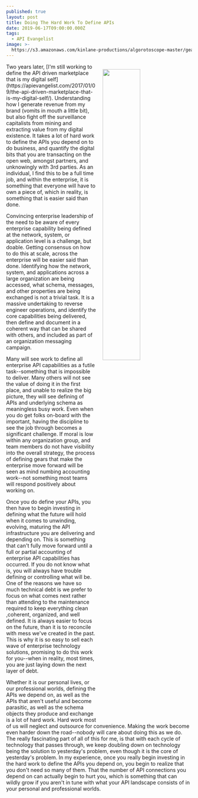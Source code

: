 ```yaml
---
published: true
layout: post
title: Doing The Hard Work To Define APIs
date: 2019-06-17T09:00:00.000Z
tags:
  - API Evangelist
image: >-
  https://s3.amazonaws.com/kinlane-productions/algorotoscope-master/gears-4882162452-fa3126b38d-b-umberto-bocc.jpg
---
```

<img src="{{ page.image }}" width="45%" align="right" style="padding: 15px;" />
Two years later, [I'm still working to define the API driven marketplace that is my digital self](https://apievangelist.com/2017/01/09/the-api-driven-marketplace-that-is-my-digital-self/). Understanding how I generate revenue from my brand (vomits in mouth a little bit), but also fight off the surveillance capitalists from mining and extracting value from my digital existence. It takes a lot of hard work to define the APIs you depend on to do business, and quantify the digital bits that you are transacting on the open web, amongst partners, and unknowingly with 3rd parties. As an individual, I find this to be a full time job, and within the enterprise, it is something that everyone will have to own a piece of, which in reality, is something that is easier said than done.

Convincing enterprise leadership of the need to be aware of every enterprise capability being defined at the network, system, or application level is a challenge, but doable. Getting consensus on how to do this at scale, across the enterprise will be easier said than done. Identifying how the network, system, and applications across a large organization are being accessed, what schema, messages, and other properties are being exchanged is not a trivial task. It is a massive undertaking to reverse engineer operations, and identify the core capabilities being delivered, then define and document in a coherent way that can be shared with others, and included as part of an organization messaging campaign.

Many will see work to define all enterprise API capabilities as a futile task--something that is impossible to deliver. Many others will not see the value of doing it in the first place, and unable to realize the big picture, they will see defining of APIs and underlying schema as meaningless busy work. Even when you do get folks on-board with the important, having the discipline to see the job through becomes a significant challenge. If moral is low within any organization group, and team members do not have visibility into the overall strategy, the process of defining gears that make the enterprise move forward will be seen as mind numbing accounting work--not something most teams will respond positively about working on.

Once you do define your APIs, you then have to begin investing in defining what the future will hold when it comes to unwinding, evolving, maturing the API infrastructure you are delivering and depending on. This is something that can't fully move forward until a full or partial accounting of enterprise API capabilities has occurred. If you do not know what is, you will always have trouble defining or controlling what will be. One of the reasons we have so much technical debt is we prefer to focus on what comes next rather than attending to the maintenance required to keep everything clean ,coherent, organized, and well defined. It is always easier to focus on the future, than it is to reconcile with mess we've created in the past. This is why it is so easy to sell each wave of enterprise technology solutions, promising to do this work for you--when in reality, most times, you are just laying down the next layer of debt.

Whether it is our personal lives, or our professional worlds, defining the APIs we depend on, as well as the APIs that aren't useful and become parasitic, as well as the schema objects they produce and exchange is a lot of hard work. Hard work most of us will neglect and outsource for convenience. Making the work become even harder down the road--nobody will care about doing this as we do. The really fascinating part of all of this for me, is that with each cycle of technology that passes through, we keep doubling down on technology being the solution to yesterday's problem, even though it is the core of yesterday's problem. In my experience, once you really begin investing in the hard work to define the APIs you depend on, you begin to realize that you don't need so many of them. That the number of API connections you depend on can actually begin to hurt you, which is something that can wildly grow if you aren't in tune with what your API landscape consists of in your personal and professional worlds.
